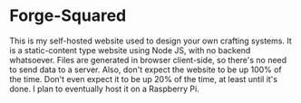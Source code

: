# Forge-Squared

This is my self-hosted website used to design your own crafting systems. 
It is a static-content type website using Node JS, with no backend whatsoever. Files are generated in browser client-side, so there's no need to send data to a server.
Also, don't expect the website to be up 100% of the time. Don't even expect it to be up 20% of the time, at least until it's done.
I plan to eventually host it on a Raspberry Pi.
